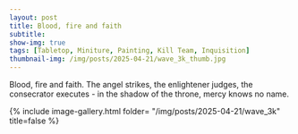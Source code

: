 ```yaml
---
layout: post
title: Blood, fire and faith
subtitle:
show-img: true
tags: [Tabletop, Miniture, Painting, Kill Team, Inquisition]
thumbnail-img: /img/posts/2025-04-21/wave_3k_thumb.jpg
---
```


Blood, fire and faith. The angel strikes, the enlightener judges, the consecrator executes - in the shadow of the throne, mercy knows no name.

{% include image-gallery.html folder= "/img/posts/2025-04-21/wave_3k" title=false %}
